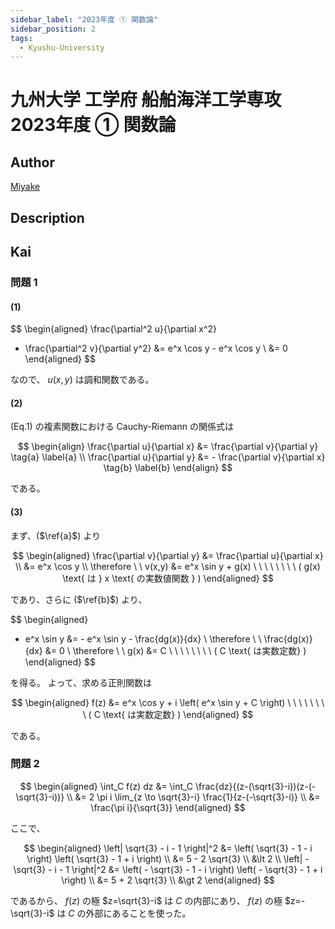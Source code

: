 ```yaml
---
sidebar_label: "2023年度 ① 関数論"
sidebar_position: 2
tags:
  - Kyushu-University
---
```

# 九州大学 工学府 船舶海洋工学専攻 2023年度 ① 関数論

## **Author**
[Miyake](https://miyake.github.io/exams/index.html)

## **Description**

## **Kai**
### 問題 1
#### (1)

$$
\begin{aligned}
\frac{\partial^2 u}{\partial x^2}
+ \frac{\partial^2 v}{\partial y^2}
&= e^x \cos y - e^x \cos y
\\
&= 0
\end{aligned}
$$

なので、 $u(x,y)$ は調和関数である。

#### (2)
(Eq.1) の複素関数における Cauchy-Riemann の関係式は

$$
\begin{align}
\frac{\partial u}{\partial x}
&= \frac{\partial v}{\partial y}
\tag{a} \label{a}
\\
\frac{\partial u}{\partial y}
&= - \frac{\partial v}{\partial x}
\tag{b} \label{b}
\end{align}
$$

である。

#### (3)
まず、($\ref{a}$) より

$$
\begin{aligned}
\frac{\partial v}{\partial y}
&= \frac{\partial u}{\partial x}
\\
&= e^x \cos y
\\
\therefore \ \ 
v(x,y) &= e^x \sin y + g(x)
\ \ \ \ \ \ \ \ ( g(x) \text{ は } x \text{ の実数値関数 } )
\end{aligned}
$$

であり、さらに ($\ref{b}$) より、

$$
\begin{aligned}
- e^x \sin y &= - e^x \sin y - \frac{dg(x)}{dx}
\\
\therefore \ \ 
\frac{dg(x)}{dx} &= 0
\\
\therefore \ \ 
g(x) &= C
\ \ \ \ \ \ \ \ ( C \text{ は実数定数} )
\end{aligned}
$$

を得る。
よって、求める正則関数は

$$
\begin{aligned}
f(z)
&= e^x \cos y + i \left( e^x \sin y + C \right)
\ \ \ \ \ \ \ \ ( C \text{ は実数定数} )
\end{aligned}
$$

である。

### 問題 2

$$
\begin{aligned}
\int_C f(z) dz
&= \int_C \frac{dz}{(z-(\sqrt{3}-i))(z-(-\sqrt{3}-i))}
\\
&= 2 \pi i \lim_{z \to \sqrt{3}-i} \frac{1}{z-(-\sqrt{3}-i)}
\\
&= \frac{\pi i}{\sqrt{3}}
\end{aligned}
$$

ここで、

$$
\begin{aligned}
\left| \sqrt{3} - i - 1 \right|^2
&= \left( \sqrt{3} - 1 - i \right) \left( \sqrt{3} - 1 + i \right)
\\
&= 5 - 2 \sqrt{3}
\\
&\lt 2
\\
\left| - \sqrt{3} - i - 1 \right|^2
&= \left( - \sqrt{3} - 1 - i \right)
\left( - \sqrt{3} - 1 + i \right)
\\
&= 5 + 2 \sqrt{3}
\\
&\gt 2
\end{aligned}
$$

であるから、 $f(z)$ の極 $z=\sqrt{3}-i$ は $C$ の内部にあり、
$f(z)$ の極 $z=-\sqrt{3}-i$ は $C$ の外部にあることを使った。
